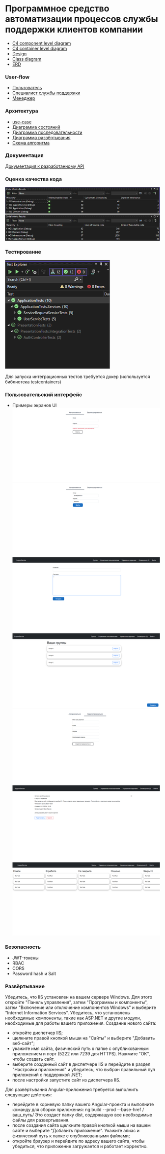 # Программное средство автоматизации процессов службы поддержки клиентов компании
- [C4 component level diagram](https://github.com/Strine-Vll/SupportService/blob/main/diagrams/C4_component.png)
- [C4 container level diagram](https://github.com/Strine-Vll/SupportService/blob/main/diagrams/C4_container.png)
- [Design](https://github.com/Strine-Vll/SupportService/blob/main/diagrams/design.png)
- [Class diagram](https://github.com/Strine-Vll/SupportService/blob/main/diagrams/class_diagram.png)
- [ERD](https://github.com/Strine-Vll/SupportService/blob/main/diagrams/erd.PNG)
### User-flow
- [Пользователь](https://github.com/Strine-Vll/SupportService/blob/main/diagrams/user-user-flow.PNG)
- [Специалист службы поддержки](https://github.com/Strine-Vll/SupportService/blob/main/diagrams/sup-user-flow.PNG)
- [Менеджер](https://github.com/Strine-Vll/SupportService/blob/main/diagrams/manager-user-flow.PNG)
### Архитектура
- [use-case](https://github.com/Strine-Vll/SupportService/blob/main/diagrams/use-case.png)
- [Диаграмма состояний](https://github.com/Strine-Vll/SupportService/blob/main/diagrams/state-diagram.png)
- [Диаграмма последовательности](https://github.com/Strine-Vll/SupportService/blob/main/diagrams/sequence-diagram.png)
- [Диаграмма развёртывания](https://github.com/Strine-Vll/SupportService/blob/main/diagrams/deployment-diagram.png)
- [Схема алгоритма](https://github.com/Strine-Vll/SupportService/blob/main/diagrams/algorithm.png)
### Документация
[Документация к разработанному API](https://github.com/Strine-Vll/SupportService/blob/main/miscellaneous/swagger.json)
### Оценка качества кода
![Рисунок 1](https://github.com/Strine-Vll/SupportService/blob/main/miscellaneous/metrics1.png)
![Рисунок 2](https://github.com/Strine-Vll/SupportService/blob/main/miscellaneous/metrics2.png)
### Тестирование
![Tests Result](https://github.com/Strine-Vll/SupportService/blob/main/miscellaneous/testsResult.PNG)

Для запуска интеграционных тестов требуется докер (используется библиотека testcontainers)
### Пользовательский интерфейс
- Примеры экранов UI
![Рисунок 1](https://github.com/Strine-Vll/SupportService/blob/main/miscellaneous/auth.PNG)
![Рисунок 1](https://github.com/Strine-Vll/SupportService/blob/main/miscellaneous/auth-valid.PNG)
![Рисунок 1](https://github.com/Strine-Vll/SupportService/blob/main/miscellaneous/create-request.PNG)
![Рисунок 1](https://github.com/Strine-Vll/SupportService/blob/main/miscellaneous/groups.PNG)
![Рисунок 1](https://github.com/Strine-Vll/SupportService/blob/main/miscellaneous/register.PNG)
![Рисунок 1](https://github.com/Strine-Vll/SupportService/blob/main/miscellaneous/request.PNG)
![Рисунок 1](https://github.com/Strine-Vll/SupportService/blob/main/miscellaneous/requests.PNG)
### Безопасность
- JWT-токены
- RBAC
- CORS
- Password hash и Salt
### Развёртывание
Убедитесь, что IIS установлен на вашем сервере Windows. Для этого откройте "Панель управления", затем "Программы и компоненты", затем "Включение или отключение компонентов Windows" и выберите "Internet Information Services". Убедитесь, что установлены необходимые компоненты, такие как ASP.NET и другие модули, необходимые для работы вашего приложения. 
Создание нового сайта: 
- откройте диспетчер IIS;
- щелкните правой кнопкой мыши на "Сайты" и выберите "Добавить веб-сайт";
- укажите имя сайта, физический путь к папке с опубликованным приложением и порт (5222 или 7239 для HTTPS). Нажмите "ОК", чтобы создать сайт. 
- выберите созданный сайт в диспетчере IIS и перейдите в раздел "Настройки приложения" и убедитесь, что выбран правильный пул приложений с поддержкой .NET;
- после настройки запустите сайт из диспетчера IIS. 

Для развёртывания Angular-приложения требуется выполнить следующие действия:
- перейдите в корневую папку вашего Angular-проекта и выполните команду для сборки приложения: ng build --prod --base-href /ваш_путь/
Это создаст папку dist, содержащую все необходимые файлы для развертывания.
- после создания сайта щелкните правой кнопкой мыши на вашем сайте и выберите "Добавить приложение". Укажите алиас и физический путь к папке с опубликованными файлами;
- откройте браузер и перейдите по адресу вашего сайта, чтобы убедиться, что приложение загружается и работает корректно.